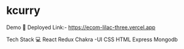 # kcurry
Demo 🎥
Deployed Link:- https://ecom-lilac-three.vercel.app

Tech Stack 💻
React
Redux
Chakra -UI
CSS
HTML
Express
Mongodb

